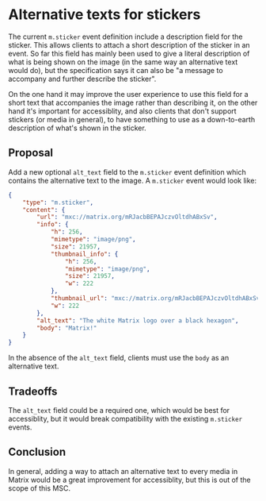 # Alternative texts for stickers

The current `m.sticker` event definition include a description field for the
sticker. This allows clients to attach a short description of the sticker in an
event. So far this field has mainly been used to give a literal description of
what is being shown on the image (in the same way an alternative text would do),
but the specification says it can also be "a message to accompany and further
describe the sticker".

On the one hand it may improve the user experience to use this field for a short
text that accompanies the image rather than describing it, on the other hand
it's important for accessiblity, and also clients that don't support stickers
(or media in general), to have something to use as a down-to-earth description
of what's shown in the sticker.

## Proposal

Add a new optional `alt_text` field to the `m.sticker` event definition which
contains the alternative text to the image. A `m.sticker` event would look like:

```json
{
    "type": "m.sticker",
    "content": {
        "url": "mxc://matrix.org/mRJacbBEPAJczvOltdhABxSv",
        "info": {
            "h": 256,
            "mimetype": "image/png",
            "size": 21957,
            "thumbnail_info": {
                "h": 256,
                "mimetype": "image/png",
                "size": 21957,
                "w": 222
            },
            "thumbnail_url": "mxc://matrix.org/mRJacbBEPAJczvOltdhABxSv",
            "w": 222
        },
        "alt_text": "The white Matrix logo over a black hexagon",
        "body": "Matrix!"
    }
}
```

In the absence of the `alt_text` field, clients must use the `body` as an
alternative text.

## Tradeoffs

The `alt_text` field could be a required one, which would be best for
accessiblity, but it would break compatibility with the existing `m.sticker`
events.

## Conclusion

In general, adding a way to attach an alternative text to every media in Matrix
would be a great improvement for accessiblity, but this is out of the scope of
this MSC.
